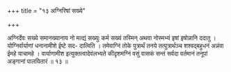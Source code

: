+++
title = "१३ अग्निरिषां सख्ये"

+++

अग्निर्देवः सख्ये समानख्यानाय नो मत्द्यं सख्युः कर्म सख्यं तस्मिन् अथवा नोस्मभ्यं इषां इषोन्नानि ददातु । योग्निर्वार्याणां धनानामीशे ईष्टे सद- दात्विति । तमेवाग्निं तोके पुत्रार्थं तनये तत्पुत्रार्थञ्च शश्वद्बहुधनं अन्नंवा ईमहे याचामहे । वार्याणामीश इत्युक्तत्वादेवंलभ्यते कीदृशमग्निं वसुं वासकं सन्तं सर्वदा वर्तमानं तनूपां अङ्गानां पालयितारं ॥ १३ ॥